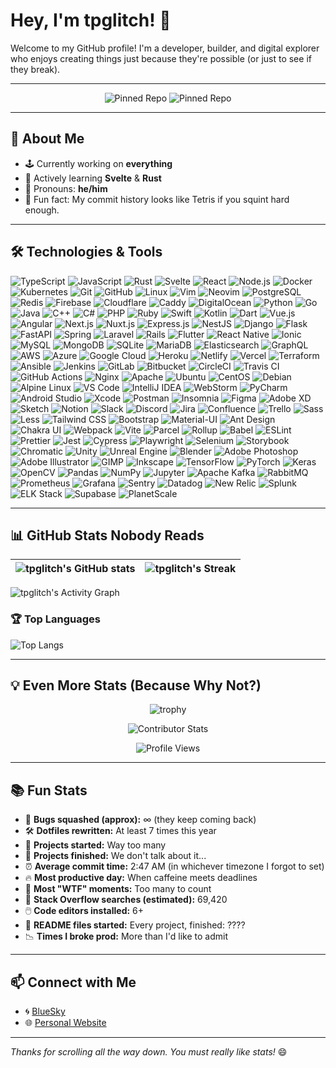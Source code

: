 # Hey, I'm tpglitch! 👋

Welcome to my GitHub profile! I'm a developer, builder, and digital explorer who enjoys creating things just because they're possible (or just to see if they break). 

---

<p align="center">
  <img src="https://github-readme-stats.vercel.app/api/pin/?username=tpglitch&repo=BatPU-2-Speedy&theme=radical" alt="Pinned Repo" />
  <img src="https://github-readme-stats.vercel.app/api/pin/?username=tpglitch&repo=stride&theme=radical" alt="Pinned Repo" />
</p>

---

## 🚀 About Me

- 🕹️ Currently working on **everything**
- 🌱 Actively learning **Svelte** & **Rust**
- 🦀 Pronouns: **he/him**
- 🎲 Fun fact: My commit history looks like Tetris if you squint hard enough.

---

## 🛠️ Technologies & Tools
![TypeScript](https://shields.io/badge/TypeScript-3178C6?logo=TypeScript&logoColor=FFF)
![JavaScript](https://img.shields.io/badge/-JavaScript-F7DF1E?style=flat&logo=javascript&logoColor=black)
![Rust](https://img.shields.io/badge/-Rust-000000?style=flat&logo=rust&logoColor=white)
![Svelte](https://img.shields.io/badge/-Svelte-FF3E00?style=flat&logo=svelte&logoColor=white)
![React](https://img.shields.io/badge/-React-61DAFB?style=flat&logo=react&logoColor=black)
![Node.js](https://img.shields.io/badge/-Node.js-339933?style=flat&logo=node.js&logoColor=white)
![Docker](https://img.shields.io/badge/-Docker-2496ED?style=flat&logo=docker&logoColor=white)
![Kubernetes](https://img.shields.io/badge/-Kubernetes-326CE5?style=flat&logo=kubernetes&logoColor=white)
![Git](https://img.shields.io/badge/-Git-F05032?style=flat&logo=git&logoColor=white)
![GitHub](https://img.shields.io/badge/-GitHub-181717?style=flat&logo=github&logoColor=white)
![Linux](https://img.shields.io/badge/-Linux-FCC624?style=flat&logo=linux&logoColor=black)
![Vim](https://img.shields.io/badge/-Vim-019733?style=flat&logo=vim&logoColor=white)
![Neovim](https://img.shields.io/badge/-Neovim-57A143?style=flat&logo=neovim&logoColor=white)
![PostgreSQL](https://img.shields.io/badge/-PostgreSQL-336791?style=flat&logo=postgresql&logoColor=white)
![Redis](https://img.shields.io/badge/-Redis-DC382D?style=flat&logo=redis&logoColor=white)
![Firebase](https://img.shields.io/badge/-Firebase-FFCA28?style=flat&logo=firebase&logoColor=black)
![Cloudflare](https://img.shields.io/badge/-Cloudflare-F38020?style=flat&logo=cloudflare&logoColor=white)
![Caddy](https://img.shields.io/badge/-Caddy-00B388?style=flat&logo=caddy&logoColor=white)
![DigitalOcean](https://img.shields.io/badge/-DigitalOcean-0080FF?style=flat&logo=digitalocean&logoColor=white)
![Python](https://img.shields.io/badge/-Python-3776AB?style=flat&logo=python&logoColor=white)
![Go](https://img.shields.io/badge/-Go-00ADD8?style=flat&logo=go&logoColor=white)
![Java](https://img.shields.io/badge/-Java-007396?style=flat&logo=java&logoColor=white)
![C++](https://img.shields.io/badge/-C++-00599C?style=flat&logo=c%2B%2B&logoColor=white)
![C#](https://img.shields.io/badge/-C%23-239120?style=flat&logo=c-sharp&logoColor=white)
![PHP](https://img.shields.io/badge/-PHP-777BB4?style=flat&logo=php&logoColor=white)
![Ruby](https://img.shields.io/badge/-Ruby-CC342D?style=flat&logo=ruby&logoColor=white)
![Swift](https://img.shields.io/badge/-Swift-FA7343?style=flat&logo=swift&logoColor=white)
![Kotlin](https://img.shields.io/badge/-Kotlin-0095D5?style=flat&logo=kotlin&logoColor=white)
![Dart](https://img.shields.io/badge/-Dart-0175C2?style=flat&logo=dart&logoColor=white)
![Vue.js](https://img.shields.io/badge/-Vue.js-4FC08D?style=flat&logo=vue.js&logoColor=white)
![Angular](https://img.shields.io/badge/-Angular-DD0031?style=flat&logo=angular&logoColor=white)
![Next.js](https://img.shields.io/badge/-Next.js-000000?style=flat&logo=next.js&logoColor=white)
![Nuxt.js](https://img.shields.io/badge/-Nuxt.js-00DC82?style=flat&logo=nuxt.js&logoColor=white)
![Express.js](https://img.shields.io/badge/-Express.js-000000?style=flat&logo=express&logoColor=white)
![NestJS](https://img.shields.io/badge/-NestJS-E0234E?style=flat&logo=nestjs&logoColor=white)
![Django](https://img.shields.io/badge/-Django-092E20?style=flat&logo=django&logoColor=white)
![Flask](https://img.shields.io/badge/-Flask-000000?style=flat&logo=flask&logoColor=white)
![FastAPI](https://img.shields.io/badge/-FastAPI-009688?style=flat&logo=fastapi&logoColor=white)
![Spring](https://img.shields.io/badge/-Spring-6DB33F?style=flat&logo=spring&logoColor=white)
![Laravel](https://img.shields.io/badge/-Laravel-FF2D20?style=flat&logo=laravel&logoColor=white)
![Rails](https://img.shields.io/badge/-Rails-CC0000?style=flat&logo=ruby-on-rails&logoColor=white)
![Flutter](https://img.shields.io/badge/-Flutter-02569B?style=flat&logo=flutter&logoColor=white)
![React Native](https://img.shields.io/badge/-React%20Native-61DAFB?style=flat&logo=react&logoColor=black)
![Ionic](https://img.shields.io/badge/-Ionic-3880FF?style=flat&logo=ionic&logoColor=white)
![MySQL](https://img.shields.io/badge/-MySQL-4479A1?style=flat&logo=mysql&logoColor=white)
![MongoDB](https://img.shields.io/badge/-MongoDB-47A248?style=flat&logo=mongodb&logoColor=white)
![SQLite](https://img.shields.io/badge/-SQLite-003B57?style=flat&logo=sqlite&logoColor=white)
![MariaDB](https://img.shields.io/badge/-MariaDB-003545?style=flat&logo=mariadb&logoColor=white)
![Elasticsearch](https://img.shields.io/badge/-Elasticsearch-005571?style=flat&logo=elasticsearch&logoColor=white)
![GraphQL](https://img.shields.io/badge/-GraphQL-E10098?style=flat&logo=graphql&logoColor=white)
![AWS](https://img.shields.io/badge/-AWS-232F3E?style=flat&logo=amazon-aws&logoColor=white)
![Azure](https://img.shields.io/badge/-Azure-0078D4?style=flat&logo=microsoft-azure&logoColor=white)
![Google Cloud](https://img.shields.io/badge/-Google%20Cloud-DB4437?style=flat&logo=google-cloud&logoColor=white)
![Heroku](https://img.shields.io/badge/-Heroku-430098?style=flat&logo=heroku&logoColor=white)
![Netlify](https://img.shields.io/badge/-Netlify-00C7B7?style=flat&logo=netlify&logoColor=white)
![Vercel](https://img.shields.io/badge/-Vercel-000000?style=flat&logo=vercel&logoColor=white)
![Terraform](https://img.shields.io/badge/-Terraform-623CE4?style=flat&logo=terraform&logoColor=white)
![Ansible](https://img.shields.io/badge/-Ansible-EE0000?style=flat&logo=ansible&logoColor=white)
![Jenkins](https://img.shields.io/badge/-Jenkins-D24939?style=flat&logo=jenkins&logoColor=white)
![GitLab](https://img.shields.io/badge/-GitLab-FC6D26?style=flat&logo=gitlab&logoColor=white)
![Bitbucket](https://img.shields.io/badge/-Bitbucket-0052CC?style=flat&logo=bitbucket&logoColor=white)
![CircleCI](https://img.shields.io/badge/-CircleCI-343434?style=flat&logo=circleci&logoColor=white)
![Travis CI](https://img.shields.io/badge/-Travis%20CI-3EAAAF?style=flat&logo=travis-ci&logoColor=white)
![GitHub Actions](https://img.shields.io/badge/-GitHub%20Actions-2088FF?style=flat&logo=github-actions&logoColor=white)
![Nginx](https://img.shields.io/badge/-Nginx-009639?style=flat&logo=nginx&logoColor=white)
![Apache](https://img.shields.io/badge/-Apache-D22128?style=flat&logo=apache&logoColor=white)
![Ubuntu](https://img.shields.io/badge/-Ubuntu-E95420?style=flat&logo=ubuntu&logoColor=white)
![CentOS](https://img.shields.io/badge/-CentOS-262577?style=flat&logo=centos&logoColor=white)
![Debian](https://img.shields.io/badge/-Debian-A81D33?style=flat&logo=debian&logoColor=white)
![Alpine Linux](https://img.shields.io/badge/-Alpine%20Linux-0D597F?style=flat&logo=alpine-linux&logoColor=white)
![VS Code](https://img.shields.io/badge/-VS%20Code-007ACC?style=flat&logo=visual-studio-code&logoColor=white)
![IntelliJ IDEA](https://img.shields.io/badge/-IntelliJ%20IDEA-000000?style=flat&logo=intellij-idea&logoColor=white)
![WebStorm](https://img.shields.io/badge/-WebStorm-000000?style=flat&logo=webstorm&logoColor=white)
![PyCharm](https://img.shields.io/badge/-PyCharm-000000?style=flat&logo=pycharm&logoColor=white)
![Android Studio](https://img.shields.io/badge/-Android%20Studio-3DDC84?style=flat&logo=android-studio&logoColor=white)
![Xcode](https://img.shields.io/badge/-Xcode-147EFB?style=flat&logo=xcode&logoColor=white)
![Postman](https://img.shields.io/badge/-Postman-FF6C37?style=flat&logo=postman&logoColor=white)
![Insomnia](https://img.shields.io/badge/-Insomnia-5849BE?style=flat&logo=insomnia&logoColor=white)
![Figma](https://img.shields.io/badge/-Figma-F24E1E?style=flat&logo=figma&logoColor=white)
![Adobe XD](https://img.shields.io/badge/-Adobe%20XD-FF61F6?style=flat&logo=adobe-xd&logoColor=white)
![Sketch](https://img.shields.io/badge/-Sketch-F7B500?style=flat&logo=sketch&logoColor=white)
![Notion](https://img.shields.io/badge/-Notion-000000?style=flat&logo=notion&logoColor=white)
![Slack](https://img.shields.io/badge/-Slack-4A154B?style=flat&logo=slack&logoColor=white)
![Discord](https://img.shields.io/badge/-Discord-5865F2?style=flat&logo=discord&logoColor=white)
![Jira](https://img.shields.io/badge/-Jira-0052CC?style=flat&logo=jira&logoColor=white)
![Confluence](https://img.shields.io/badge/-Confluence-172B4D?style=flat&logo=confluence&logoColor=white)
![Trello](https://img.shields.io/badge/-Trello-0052CC?style=flat&logo=trello&logoColor=white)
![Sass](https://img.shields.io/badge/-Sass-CC6699?style=flat&logo=sass&logoColor=white)
![Less](https://img.shields.io/badge/-Less-1D365D?style=flat&logo=less&logoColor=white)
![Tailwind CSS](https://img.shields.io/badge/-Tailwind%20CSS-38B2AC?style=flat&logo=tailwind-css&logoColor=white)
![Bootstrap](https://img.shields.io/badge/-Bootstrap-7952B3?style=flat&logo=bootstrap&logoColor=white)
![Material-UI](https://img.shields.io/badge/-Material--UI-0081CB?style=flat&logo=material-ui&logoColor=white)
![Ant Design](https://img.shields.io/badge/-Ant%20Design-0170FE?style=flat&logo=ant-design&logoColor=white)
![Chakra UI](https://img.shields.io/badge/-Chakra%20UI-319795?style=flat&logo=chakra-ui&logoColor=white)
![Webpack](https://img.shields.io/badge/-Webpack-8DD6F9?style=flat&logo=webpack&logoColor=black)
![Vite](https://img.shields.io/badge/-Vite-646CFF?style=flat&logo=vite&logoColor=white)
![Parcel](https://img.shields.io/badge/-Parcel-B93C00?style=flat&logo=parcel&logoColor=white)
![Rollup](https://img.shields.io/badge/-Rollup-EC4A3F?style=flat&logo=rollup.js&logoColor=white)
![Babel](https://img.shields.io/badge/-Babel-F9DC3E?style=flat&logo=babel&logoColor=black)
![ESLint](https://img.shields.io/badge/-ESLint-4B32C3?style=flat&logo=eslint&logoColor=white)
![Prettier](https://img.shields.io/badge/-Prettier-F7B93E?style=flat&logo=prettier&logoColor=black)
![Jest](https://img.shields.io/badge/-Jest-C21325?style=flat&logo=jest&logoColor=white)
![Cypress](https://img.shields.io/badge/-Cypress-17202C?style=flat&logo=cypress&logoColor=white)
![Playwright](https://img.shields.io/badge/-Playwright-2EAD33?style=flat&logo=playwright&logoColor=white)
![Selenium](https://img.shields.io/badge/-Selenium-43B02A?style=flat&logo=selenium&logoColor=white)
![Storybook](https://img.shields.io/badge/-Storybook-FF4785?style=flat&logo=storybook&logoColor=white)
![Chromatic](https://img.shields.io/badge/-Chromatic-FC521F?style=flat&logo=chromatic&logoColor=white)
![Unity](https://img.shields.io/badge/-Unity-000000?style=flat&logo=unity&logoColor=white)
![Unreal Engine](https://img.shields.io/badge/-Unreal%20Engine-313131?style=flat&logo=unreal-engine&logoColor=white)
![Blender](https://img.shields.io/badge/-Blender-F5792A?style=flat&logo=blender&logoColor=white)
![Adobe Photoshop](https://img.shields.io/badge/-Adobe%20Photoshop-31A8FF?style=flat&logo=adobe-photoshop&logoColor=white)
![Adobe Illustrator](https://img.shields.io/badge/-Adobe%20Illustrator-FF9A00?style=flat&logo=adobe-illustrator&logoColor=white)
![GIMP](https://img.shields.io/badge/-GIMP-5C5543?style=flat&logo=gimp&logoColor=white)
![Inkscape](https://img.shields.io/badge/-Inkscape-000000?style=flat&logo=inkscape&logoColor=white)
![TensorFlow](https://img.shields.io/badge/-TensorFlow-FF6F00?style=flat&logo=tensorflow&logoColor=white)
![PyTorch](https://img.shields.io/badge/-PyTorch-EE4C2C?style=flat&logo=pytorch&logoColor=white)
![Keras](https://img.shields.io/badge/-Keras-D00000?style=flat&logo=keras&logoColor=white)
![OpenCV](https://img.shields.io/badge/-OpenCV-5C3EE8?style=flat&logo=opencv&logoColor=white)
![Pandas](https://img.shields.io/badge/-Pandas-150458?style=flat&logo=pandas&logoColor=white)
![NumPy](https://img.shields.io/badge/-NumPy-013243?style=flat&logo=numpy&logoColor=white)
![Jupyter](https://img.shields.io/badge/-Jupyter-F37626?style=flat&logo=jupyter&logoColor=white)
![Apache Kafka](https://img.shields.io/badge/-Apache%20Kafka-231F20?style=flat&logo=apache-kafka&logoColor=white)
![RabbitMQ](https://img.shields.io/badge/-RabbitMQ-FF6600?style=flat&logo=rabbitmq&logoColor=white)
![Prometheus](https://img.shields.io/badge/-Prometheus-E6522C?style=flat&logo=prometheus&logoColor=white)
![Grafana](https://img.shields.io/badge/-Grafana-F46800?style=flat&logo=grafana&logoColor=white)
![Sentry](https://img.shields.io/badge/-Sentry-362D59?style=flat&logo=sentry&logoColor=white)
![Datadog](https://img.shields.io/badge/-Datadog-632CA6?style=flat&logo=datadog&logoColor=white)
![New Relic](https://img.shields.io/badge/-New%20Relic-008C99?style=flat&logo=new-relic&logoColor=white)
![Splunk](https://img.shields.io/badge/-Splunk-000000?style=flat&logo=splunk&logoColor=white)
![ELK Stack](https://img.shields.io/badge/-ELK%20Stack-005571?style=flat&logo=elastic-stack&logoColor=white)
![Supabase](https://img.shields.io/badge/-Supabase-3ECF8E?style=flat&logo=supabase&logoColor=white)
![PlanetScale](https://img.shields.io/badge/-PlanetScale-000000?style=flat&logo=planetscale&logoColor=white)

---

## 📊 GitHub Stats Nobody Reads

| ![tpglitch's GitHub stats](https://github-readme-stats.vercel.app/api?username=tpglitch&show_icons=true&theme=radical) | ![tpglitch's Streak](https://streak-stats.demolab.com?user=tpglitch&theme=radical) |
| :-----------------------------------------------------------: | :-------------------------------------------: |

![tpglitch's Activity Graph](https://github-readme-activity-graph.vercel.app/graph?username=tpglitch&theme=radical&hide_border=true)

### 🏆 Top Languages

![Top Langs](https://github-readme-stats.vercel.app/api/top-langs/?username=tpglitch&layout=compact&theme=radical)

---

## 💡 Even More Stats (Because Why Not?)

<p align="center">
  <img src="https://github-profile-trophy.vercel.app/?username=tpglitch&theme=radical&margin-w=10&no-bg=true&no-frame=true" alt="trophy" />
</p>

<p align="center">
  <img src="https://github-contributor-stats.vercel.app/api?username=tpglitch&limit=5&theme=radical" alt="Contributor Stats" />
</p>

<p align="center">
  <img src="https://komarev.com/ghpvc/?username=tpglitch&label=Profile%20views&color=F7DF1E&style=flat" alt="Profile Views" />
</p>

---

## 📚 Fun Stats

- 🐛 **Bugs squashed (approx):** ∞ (they keep coming back)
- 🛠️ **Dotfiles rewritten:** At least 7 times this year
- 🚀 **Projects started:** Way too many
- 🌌 **Projects finished:** We don't talk about it...
- ⏰ **Average commit time:** 2:47 AM (in whichever timezone I forgot to set)
- 🔥 **Most productive day:** When caffeine meets deadlines
- 🏓 **Most "WTF" moments:** Too many to count
- 🧩 **Stack Overflow searches (estimated):** 69,420
- 🖱️ **Code editors installed:** 6+
- 📝 **README files started:** Every project, finished: ????
- 📉 **Times I broke prod:** More than I'd like to admit

---

## 📫 Connect with Me

- 🌀 [BlueSky](https://bsky.app/profile/tpglit.ch)
- 🌐 [Personal Website](https://tpglit.ch)

---

_Thanks for scrolling all the way down. You must really like stats!_ 😄

